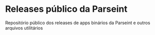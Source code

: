# Releases público da Parseint
Repositório público dos releases de apps binários da Parseint e outros arquivos utilitários
